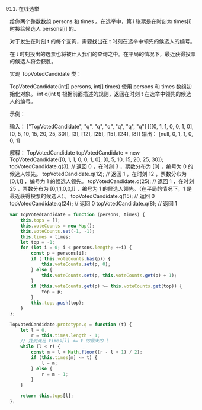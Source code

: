 911. 在线选举

给你两个整数数组 persons 和 times 。在选举中，第 i 张票是在时刻为 times[i] 时投给候选人 persons[i] 的。

对于发生在时刻 t 的每个查询，需要找出在 t 时刻在选举中领先的候选人的编号。

在 t 时刻投出的选票也将被计入我们的查询之中。在平局的情况下，最近获得投票的候选人将会获胜。

实现 TopVotedCandidate 类：

TopVotedCandidate(int[] persons, int[] times) 使用 persons 和 times 数组初始化对象。
int q(int t) 根据前面描述的规则，返回在时刻 t 在选举中领先的候选人的编号。

示例：

输入：
["TopVotedCandidate", "q", "q", "q", "q", "q", "q"]
[[[0, 1, 1, 0, 0, 1, 0], [0, 5, 10, 15, 20, 25, 30]], [3], [12], [25], [15], [24], [8]]
输出：
[null, 0, 1, 1, 0, 0, 1]

解释：
TopVotedCandidate topVotedCandidate = new TopVotedCandidate([0, 1, 1, 0, 0, 1, 0], [0, 5, 10, 15, 20, 25, 30]);
topVotedCandidate.q(3); // 返回 0 ，在时刻 3 ，票数分布为 [0] ，编号为 0 的候选人领先。
topVotedCandidate.q(12); // 返回 1 ，在时刻 12 ，票数分布为 [0,1,1] ，编号为 1 的候选人领先。
topVotedCandidate.q(25); // 返回 1 ，在时刻 25 ，票数分布为 [0,1,1,0,0,1] ，编号为 1 的候选人领先。（在平局的情况下，1 是最近获得投票的候选人）。
topVotedCandidate.q(15); // 返回 0
topVotedCandidate.q(24); // 返回 0
topVotedCandidate.q(8); // 返回 1

```js
var TopVotedCandidate = function (persons, times) {
    this.tops = [];
    this.voteCounts = new Map();
    this.voteCounts.set(-1, -1);
    this.times = times;
    let top = -1;
    for (let i = 0; i < persons.length; ++i) {
        const p = persons[i];
        if (!this.voteCounts.has(p)) {
            this.voteCounts.set(p, 0);
        } else {
            this.voteCounts.set(p, this.voteCounts.get(p) + 1);
        }
        if (this.voteCounts.get(p) >= this.voteCounts.get(top)) {
            top = p;
        }
        this.tops.push(top);
    }
};

TopVotedCandidate.prototype.q = function (t) {
    let l = 0,
        r = this.times.length - 1;
    // 找到满足 times[l] <= t 的最大的 l
    while (l < r) {
        const m = l + Math.floor((r - l + 1) / 2);
        if (this.times[m] <= t) {
            l = m;
        } else {
            r = m - 1;
        }
    }

    return this.tops[l];
};
```
